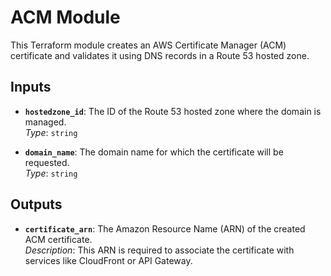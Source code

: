 # ACM Module

This Terraform module creates an AWS Certificate Manager (ACM) certificate and validates it using DNS records in a Route 53 hosted zone.

## Inputs

- **`hostedzone_id`**: The ID of the Route 53 hosted zone where the domain is managed.  
  *Type*: `string`

- **`domain_name`**: The domain name for which the certificate will be requested.  
  *Type*: `string`

## Outputs

- **`certificate_arn`**: The Amazon Resource Name (ARN) of the created ACM certificate.  
  *Description*: This ARN is required to associate the certificate with services like CloudFront or API Gateway.

